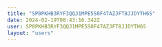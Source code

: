 ```yaml
---
title: "SP0PKHB3RYF3QQJ1MPE5S0F47AZJFT8JJDYTH6S"
date: 2024-02-19T08:43:16.342Z
user: SP0PKHB3RYF3QQJ1MPE5S0F47AZJFT8JJDYTH6S
layout: "users"
---
```

    
